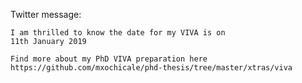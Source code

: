 


Twitter message: 

```
I am thrilled to know the date for my VIVA is on 
11th January 2019

Find more about my PhD VIVA preparation here 
https://github.com/mxochicale/phd-thesis/tree/master/xtras/viva
```


